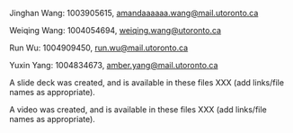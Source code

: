 Jinghan Wang: 
1003905615, 
amandaaaaaa.wang@mail.utoronto.ca

Weiqing Wang:
1004054694, 
weiqing.wang@utoronto.ca

Run Wu:
1004909450, 
run.wu@mail.utoronto.ca

Yuxin Yang:
1004834673, 
amber.yang@mail.utoronto.ca

A slide deck was created, and is available in these files XXX (add links/file names as appropriate).

A video was created, and is available in these files XXX (add links/file names as appropriate).

